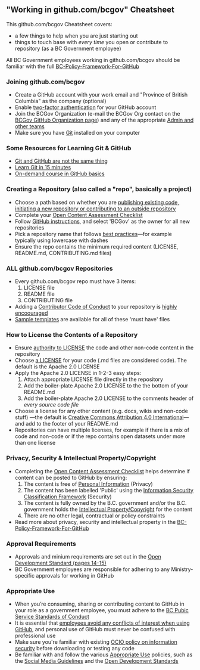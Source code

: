 ## "Working in github.com/bcgov" Cheatsheet

This github.com/bcgov Cheatsheet covers:

- a few things to help when you are just starting out
- things to touch base with *every time* you open or contribute to repository (as a BC Government employee)

 All BC Government employees working in github.com/bcgov should be familiar with the full [BC-Policy-Framework-For-GitHub](https://github.com/bcgov/BC-Policy-Framework-For-GitHub)


### Joining github.com/bcgov
- Create a GitHub account with your work email and "Province of British Columbia" as the company (optional)
- Enable [two-factor authentication](https://help.github.com/articles/about-two-factor-authentication/) for your GitHub account
- Join the BCGov Organization (e-mail the BCGov Org contact on the [BCGov GitHub Organization page](https://github.com/bcgov)) and any of the appropriate [Admin and other teams](https://github.com/orgs/bcgov/teams) 
- Make sure you have [Git](https://git-scm.com/) installed on your computer


### Some Resources for Learning Git & GitHub
- [Git and GitHub are not the same thing](https://jahya.net/blog/git-vs-github/)
- [Learn Git in 15 minutes](https://try.github.io/levels/1/challenges/1)
- [On-demand course in GitHub basics](https://github.com/blog/2245-are-you-new-around-here-introducing-an-on-demand-course-in-github-basics)


### Creating a Repository (also called a "repo", basically a project)
-  Choose a path based on whether you are [publishing existing code, initiating a new repository or contributing to an outside repository](https://github.com/bcgov/BC-Policy-Framework-For-GitHub/blob/master/BC-Open-Source-Development-Employee-Guide/Collaborating-Contributing.md)
-  Complete your [Open Content Assessment Checklist](https://github.com/bcgov/BC-Policy-Framework-For-GitHub/blob/master/BC-Open-Source-Development-Employee-Guide/Content-Approval-Checklist.md)
-  Follow [GitHub instructions](https://help.github.com/articles/creating-a-new-repository/), and select 'BCGov' as the owner for all new repositories
-  Pick a repository name that follows [best practices](https://github.com/bcgov/BC-Policy-Framework-For-GitHub/blob/master/BC-Gov-Org-HowTo/Naming-Repos.md)&mdash;for example typically using lowercase with dashes
-  Ensure the repo contains the minimum required content (LICENSE, README.md, CONTRIBUTING.md files)


### ALL github.com/bcgov Repositories
- Every github.com/bcgov repo must have 3 items:
   1. LICENSE file
   2. README file
   3. CONTRIBUTING file
- Adding a [Contributor Code of Conduct](http://contributor-covenant.org/) to your repository is [highly encoouraged](https://github.com/bcgov/BC-Policy-Framework-For-GitHub/blob/master/BC-Open-Source-Development-Employee-Guide/Collaborating-Contributing.md)
- [Sample templates](https://github.com/bcgov/BC-Policy-Framework-For-GitHub/blob/master/BC-Gov-Org-HowTo/README.md) are available for all of these 'must have' files


### How to License the Contents of a Repository
- Ensure [authority to LICENSE](https://github.com/bcgov/BC-Policy-Framework-For-GitHub/blob/master/BC-Open-Source-Development-Employee-Guide/Licenses.md) the code and other non-code content in the repository
- Choose [a LICENSE](https://github.com/bcgov/BC-Policy-Framework-For-GitHub/blob/master/BC-Open-Source-Development-Employee-Guide/Licenses.md) for your code (.md files are considered code). The default is the Apache 2.0 LICENSE
- Apply the Apache 2.0 LICENSE in 1-2-3 easy steps:
   1. Attach appropriate LICENSE file directly in the repository
   2. Add the boiler-plate Apache 2.0 LICENSE to the the bottom of your README.md
   3. Add the boiler-plate Apache 2.0 LICENSE to the comments header of *every source code file* 
- Choose a license for any other content (e.g. docs, wikis and non-code stuff) &mdash;the default is [Creative Commons Attribution 4.0 International](https://creativecommons.org/licenses/by/4.0/)&mdash;and add to the footer of your README.md
- Repositories can have multiple licenses, for example if there is a mix of code and non-code or if the repo contains open datasets under more than one license

### Privacy, Security & Intellectual Property/Copyright
-  Completing the [Open Content Assessment Checklist](https://github.com/bcgov/BC-Policy-Framework-For-GitHub/blob/master/BC-Open-Source-Development-Employee-Guide/Content-Approval-Checklist.md) helps determine if content can be posted to GitHub by ensuring:
   1. The content is free of [Personal Information](http://www2.gov.bc.ca/gov/content/governments/services-for-government/information-management-technology/privacy) (Privacy)
   2. The content has been labelled 'Public' using the  [Information Security Classification Framework](http://www2.gov.bc.ca/gov/content/governments/services-for-government/information-management-technology/information-security/information-security-classification-framework) (Security)
   3. The content is fully owned by the B.C. government and/or the B.C. government holds the [Intellectual Property/Copyright](http://www2.gov.bc.ca/gov/content/governments/services-for-government/policies-procedures/intellectual-property) for the content
   4. There are no other legal, contractual or policy constraints
- Read more about privacy, security and intellectual property in the [BC-Policy-Framework-For-GitHub](https://github.com/bcgov/BC-Policy-Framework-For-GitHub/blob/master/BC-Open-Source-Development-Employee-Guide/COI-Priv-IP.md)


### Approval Requirements
-  Approvals and minium requirements are set out in the [Open Development Standard (pages 14-15)](http://www2.gov.bc.ca/assets/gov/government/services-for-government-and-broader-public-sector/information-technology-services/standards-files/development_standards_for_information_systems_and_services.pdf)
-  BC Government employees are responsible for adhering to any Ministry-specific approvals for working in GitHub


### Appropriate Use 
- When you’re consuming, sharing or contributing content to GitHub in your role as a government employee, you must adhere to the [BC Pubic Service Standards of Conduct](http://www2.gov.bc.ca/gov/content/careers-myhr/managers-supervisors/employee-labour-relations/conditions-agreements/policy#standards)
- It is essential that [employees avoid any conflicts of interest when using GitHub](https://github.com/bcgov/BC-Policy-Framework-For-GitHub/blob/master/BC-Open-Source-Development-Employee-Guide/COI-Priv-IP.md), and personal use of GitHub must never be confused with professional use
- Make sure you're familiar with existing [OCIO policy on information security](http://www2.gov.bc.ca/gov/content?id=BB7D7F3938634BF2973BDE1A899FB755) before downloading or testing any code
- Be familiar with and follow the various [Appropriate Use](https://github.com/bcgov/BC-Policy-Framework-For-GitHub/blob/master/BC-Open-Source-Development-Employee-Guide/appropriate-use.md) policies, such as the [Social Media Guidelines](http://www.gov.bc.ca/citz/citizens_engagement/some_guidelines_master.pdf) and the [Open Development Standards](http://www2.gov.bc.ca/assets/gov/government/services-for-government-and-broader-public-sector/information-technology-services/standards-files/development_standards_for_information_systems_and_services.pdf)







